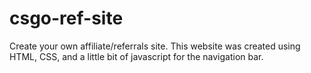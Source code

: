 # csgo-ref-site
Create your own affiliate/referrals site. This website was created using HTML, CSS, and a little bit of javascript for the navigation bar. 
